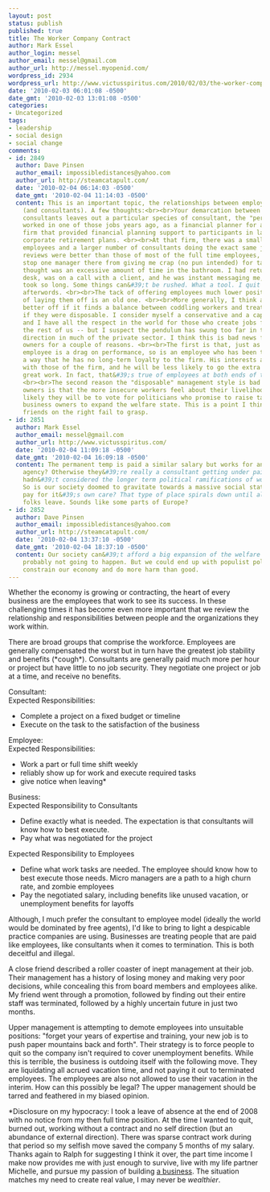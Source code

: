 ```yaml
---
layout: post
status: publish
published: true
title: The Worker Company Contract
author: Mark Essel
author_login: messel
author_email: messel@gmail.com
author_url: http://messel.myopenid.com/
wordpress_id: 2934
wordpress_url: http://www.victusspiritus.com/2010/02/03/the-worker-company-contract/
date: '2010-02-03 06:01:08 -0500'
date_gmt: '2010-02-03 13:01:08 -0500'
categories:
- Uncategorized
tags:
- leadership
- social design
- social change
comments:
- id: 2849
  author: Dave Pinsen
  author_email: impossibledistances@yahoo.com
  author_url: http://steamcatapult.com/
  date: '2010-02-04 06:14:03 -0500'
  date_gmt: '2010-02-04 11:14:03 -0500'
  content: This is an important topic, the relationships between employers and employees
    (and consultants). A few thoughts:<br><br>Your demarcation between employees and
    consultants leaves out a particular species of consultant, the "perma-temp". I
    worked in one of those jobs years ago, as a financial planner for a big accounting
    firm that provided financial planning support to participants in large state and
    corporate retirement plans. <br><br>At that firm, there was a small number of
    employees and a larger number of consultants doing the exact same jobs. My written
    reviews were better than those of most of the full time employees, but that didn&#39;t
    stop one manager there from giving me crap (no pun intended) for taking what he
    thought was an excessive amount of time in the bathroom. I had returned to my
    desk, was on a call with a client, and he was instant messaging me, asking what
    took so long. Some things can&#39;t be rushed. What a tool. I quit that job shortly
    afterwords. <br><br>The tack of offering employees much lower positions instead
    of laying them off is an old one. <br><br>More generally, I think a business is
    better off if it finds a balance between coddling workers and treating them as
    if they were disposable. I consider myself a conservative and a capitalist --
    and I have all the respect in the world for those who create jobs for most of
    the rest of us -- but I suspect the pendulum has swung too far in the disposable
    direction in much of the private sector. I think this is bad news for business
    owners for a couple of reasons. <br><br>The first is that, just as an overly coddled
    employee is a drag on performance, so is an employee who has been treated in such
    a way that he has no long-term loyalty to the firm. His interests aren&#39;t well-aligned
    with those of the firm, and he will be less likely to go the extra mile in doing
    great work. In fact, that&#39;s true of employees at both ends of the spectrum.
    <br><br>The second reason the "disposable" management style is bad for business
    owners is that the more insecure workers feel about their livelihoods, the more
    likely they will be to vote for politicians who promise to raise taxes on the
    business owners to expand the welfare state. This is a point I think some of my
    friends on the right fail to grasp.
- id: 2851
  author: Mark Essel
  author_email: messel@gmail.com
  author_url: http://www.victusspiritus.com/
  date: '2010-02-04 11:09:18 -0500'
  date_gmt: '2010-02-04 16:09:18 -0500'
  content: The permanent temp is paid a similar salary but works for an external temp
    agency? Otherwise they&#39;re really a consultant getting under paid.<br><br>I
    hadn&#39;t considered the longer term political ramifications of worker dissatisfaction.
    So is our society doomed to gravitate towards a massive social state, unable to
    pay for it&#39;s own care? That type of place spirals down until all the young
    folks leave. Sounds like some parts of Europe?
- id: 2852
  author: Dave Pinsen
  author_email: impossibledistances@yahoo.com
  author_url: http://steamcatapult.com/
  date: '2010-02-04 13:37:10 -0500'
  date_gmt: '2010-02-04 18:37:10 -0500'
  content: Our society can&#39;t afford a big expansion of the welfare state, so that&#39;s
    probably not going to happen. But we could end up with populist policies that
    constrain our economy and do more harm than good.
---
```

<p>Whether the economy is growing or contracting, the heart of every business are the employees that work to see its success. In these challenging times it has become even more important that we review the relationship and responsibilities between people and the organizations they work within.</p>
<p>There are broad groups that comprise the workforce. Employees are generally compensated the worst but in turn have the greatest job stability and benefits (*cough*). Consultants are generally paid much more per hour or project but have little to no job security. They negotiate one project or job at a time, and receive no benefits. </p>
<p>Consultant:<br />
Expected Responsibilities:</p>
<ul>
<li>Complete a project on a fixed budget or timeline</li>
<li>Execute on the task to the satisfaction of the business</li>
</ul>
<p>Employee:<br />
Expected Responsibilities:</p>
<ul>
<li>Work a part or full time shift weekly</li>
<li>reliably show up for work and execute required tasks</li>
<li>give notice when leaving*</li>
</ul>
<p>Business:<br />
Expected Responsibility to Consultants</p>
<ul>
<li>Define exactly what is needed. The expectation is that consultants will know how to best execute.</li>
<li>Pay what was negotiated for the project</li>
</ul>
<p>Expected Responsibility to Employees</p>
<ul>
<li>Define what work tasks are needed. The employee should know how to best execute those needs. Micro managers are a path to a high churn rate, and zombie employees</li>
<li>Pay the negotiated salary, including benefits like unused vacation, or unemployment benefits for layoffs</li>
</ul>
<p>Although, I much prefer the consultant to employee model (ideally the world would be dominated by free agents), I'd like to bring to light a despicable practice companies are using. Businesses are treating people that are paid like employees, like consultants when it comes to termination. This is both deceitful and illegal. </p>
<p>A close friend described a roller coaster of inept management at their job. Their management has a history of losing money and making very poor decisions, while concealing this from board members and employees alike. My friend went through a promotion, followed by finding out their entire staff was terminated, followed by a highly uncertain future in just two months. </p>
<p>Upper management is attempting to demote employees into unsuitable positions:  "forget your years of expertise and training, your new job is to push paper mountains back and forth". Their strategy is to force people to quit so the company isn't required to cover unemployment benefits. While this is terrible, the business is outdoing itself with the following move. They are liquidating all acrued vacation time, and not paying it out to terminated employees. The employees are also not allowed to use their vacation in the interim. How can this possibly be legal? The upper management should be tarred and feathered in my biased opinion.</p>
<p>*Disclosure on my hypocracy: I took a leave of absence at the end of 2008 with no notice from my then full time position. At the time I wanted to quit, burned out, working without a contract and no self direction (but an abundance of external direction). There was sparse contract work during that period so my selfish move saved the company 5 months of my salary. Thanks again to Ralph for suggesting I think it over, the part time income I make now provides me with just enough to survive, live with my life partner Michelle, and pursue my passion of building <a href="http://victusmedia.com">a business</a>. The situation matches my need to create real value, I may never be <i>wealthier</i>.</p>
